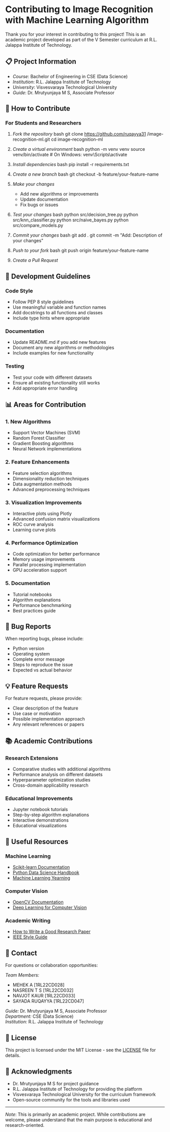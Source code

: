 # Contributing to Image Recognition with Machine Learning Algorithm

Thank you for your interest in contributing to this project! This is an academic project developed as part of the V Semester curriculum at R.L. Jalappa Institute of Technology.

## 📋 Project Information

- *Course*: Bachelor of Engineering in CSE (Data Science)
- *Institution*: R.L. Jalappa Institute of Technology
- *University*: Visvesvaraya Technological University
- *Guide*: Dr. Mrutyunjaya M S, Associate Professor

## 🤝 How to Contribute

### For Students and Researchers

1. *Fork the repository*
   bash
   git clone https://github.com/ruqayya31 /image-recognition-ml.git
   cd image-recognition-ml
   

2. *Create a virtual environment*
   bash
   python -m venv venv
   source venv/bin/activate  # On Windows: venv\Scripts\activate
   

3. *Install dependencies*
   bash
   pip install -r requirements.txt
   

4. *Create a new branch*
   bash
   git checkout -b feature/your-feature-name
   

5. *Make your changes*
   - Add new algorithms or improvements
   - Update documentation
   - Fix bugs or issues

6. *Test your changes*
   bash
   python src/decision_tree.py
   python src/knn_classifier.py
   python src/naive_bayes.py
   python src/compare_models.py
   

7. *Commit your changes*
   bash
   git add .
   git commit -m "Add: Description of your changes"
   

8. *Push to your fork*
   bash
   git push origin feature/your-feature-name
   

9. *Create a Pull Request*

## 🔧 Development Guidelines

### Code Style
- Follow PEP 8 style guidelines
- Use meaningful variable and function names
- Add docstrings to all functions and classes
- Include type hints where appropriate

### Documentation
- Update README.md if you add new features
- Document any new algorithms or methodologies
- Include examples for new functionality

### Testing
- Test your code with different datasets
- Ensure all existing functionality still works
- Add appropriate error handling

## 📊 Areas for Contribution

### 1. New Algorithms
- Support Vector Machines (SVM)
- Random Forest Classifier
- Gradient Boosting algorithms
- Neural Network implementations

### 2. Feature Enhancements
- Feature selection algorithms
- Dimensionality reduction techniques
- Data augmentation methods
- Advanced preprocessing techniques

### 3. Visualization Improvements
- Interactive plots using Plotly
- Advanced confusion matrix visualizations
- ROC curve analysis
- Learning curve plots

### 4. Performance Optimization
- Code optimization for better performance
- Memory usage improvements
- Parallel processing implementation
- GPU acceleration support

### 5. Documentation
- Tutorial notebooks
- Algorithm explanations
- Performance benchmarking
- Best practices guide

## 🐛 Bug Reports

When reporting bugs, please include:
- Python version
- Operating system
- Complete error message
- Steps to reproduce the issue
- Expected vs actual behavior

## 💡 Feature Requests

For feature requests, please provide:
- Clear description of the feature
- Use case or motivation
- Possible implementation approach
- Any relevant references or papers

## 📚 Academic Contributions

### Research Extensions
- Comparative studies with additional algorithms
- Performance analysis on different datasets
- Hyperparameter optimization studies
- Cross-domain applicability research

### Educational Improvements
- Jupyter notebook tutorials
- Step-by-step algorithm explanations
- Interactive demonstrations
- Educational visualizations

## 🔗 Useful Resources

### Machine Learning
- [Scikit-learn Documentation](https://scikit-learn.org/stable/)
- [Python Data Science Handbook](https://jakevdp.github.io/PythonDataScienceHandbook/)
- [Machine Learning Yearning](https://www.mlyearning.org/)

### Computer Vision
- [OpenCV Documentation](https://opencv.org/)
- [Deep Learning for Computer Vision](https://www.pyimagesearch.com/)

### Academic Writing
- [How to Write a Good Research Paper](https://www.microsoft.com/en-us/research/academic-program/write-great-research-paper/)
- [IEEE Style Guide](https://journals.ieeeauthorcenter.ieee.org/)

## 📧 Contact

For questions or collaboration opportunities:

*Team Members:*
- MEHEK A [1RL22CD028]
- NASREEN T S [1RL22CD032] 
- NAVJOT KAUR [1RL22CD033]
- SAYADA RUQAYYA [1RL22CD047]

*Guide:* Dr. Mrutyunjaya M S, Associate Professor  
*Department:* CSE (Data Science)  
*Institution:* R.L. Jalappa Institute of Technology

## 📄 License

This project is licensed under the MIT License - see the [LICENSE](LICENSE) file for details.

## 🙏 Acknowledgments

- Dr. Mrutyunjaya M S for project guidance
- R.L. Jalappa Institute of Technology for providing the platform
- Visvesvaraya Technological University for the curriculum framework
- Open-source community for the tools and libraries used

---

*Note*: This is primarily an academic project. While contributions are welcome, please understand that the main purpose is educational and research-oriented.
